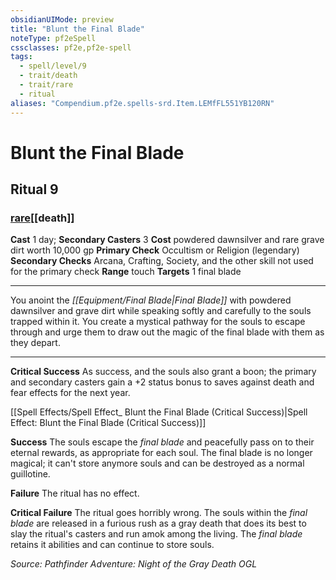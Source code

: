 ```yaml
---
obsidianUIMode: preview
title: "Blunt the Final Blade"
noteType: pf2eSpell
cssclasses: pf2e,pf2e-spell
tags:
  - spell/level/9
  - trait/death
  - trait/rare
  - ritual
aliases: "Compendium.pf2e.spells-srd.Item.LEMfFL551YB120RN" 
---
```

# Blunt the Final Blade   
## Ritual 9
### [rare](rare "Rare Rarity Trait")[[death]]

**Cast** 1 day; **Secondary Casters** 3
**Cost** powdered dawnsilver and rare grave dirt worth 10,000 gp
**Primary Check** Occultism or Religion (legendary)
**Secondary Checks** Arcana, Crafting, Society, and the other skill not used for the primary check
**Range** touch
**Targets** 1 final blade
* * * 
You anoint the _[[Equipment/Final Blade|Final Blade]]_ with powdered dawnsilver and grave dirt while speaking softly and carefully to the souls trapped within it. You create a mystical pathway for the souls to escape through and urge them to draw out the magic of the final blade with them as they depart.

* * *

**Critical Success** As success, and the souls also grant a boon; the primary and secondary casters gain a +2 status bonus to saves against death and fear effects for the next year.

[[Spell Effects/Spell Effect_ Blunt the Final Blade (Critical Success)|Spell Effect: Blunt the Final Blade (Critical Success)]]

**Success** The souls escape the _final blade_ and peacefully pass on to their eternal rewards, as appropriate for each soul. The final blade is no longer magical; it can't store anymore souls and can be destroyed as a normal guillotine.

**Failure** The ritual has no effect.

**Critical Failure** The ritual goes horribly wrong. The souls within the _final blade_ are released in a furious rush as a gray death that does its best to slay the ritual's casters and run amok among the living. The _final blade_ retains it abilities and can continue to store souls.

*Source: Pathfinder Adventure: Night of the Gray Death*
*OGL*